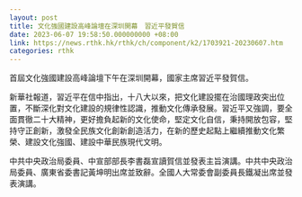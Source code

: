 ```yaml
---
layout: post
title: 文化強國建設高峰論壇在深圳開幕　習近平發賀信
date: 2023-06-07 19:58:50.000000000 +08:00
link: https://news.rthk.hk/rthk/ch/component/k2/1703921-20230607.htm
categories: rthk
---
```


首屆文化強國建設高峰論壇下午在深圳開幕，國家主席習近平發賀信。

新華社報道，習近平在信中指出，十八大以來，把文化建設擺在治國理政突出位置，不斷深化對文化建設的規律性認識，推動文化傳承發展。習近平又強調，要全面貫徹二十大精神，更好擔負起新的文化使命，堅定文化自信，秉持開放包容，堅持守正創新，激發全民族文化創新創造活力，在新的歷史起點上繼續推動文化繁榮、建設文化強國、建設中華民族現代文明。　　

中共中央政治局委員、中宣部部長李書磊宣讀賀信並發表主旨演講。中共中央政治局委員、廣東省委書記黃坤明出席並致辭。全國人大常委會副委員長鐵凝出席並發表演講。
